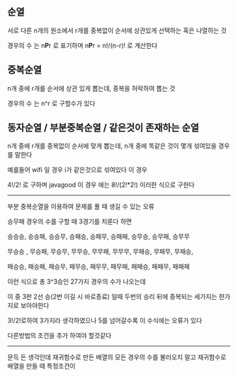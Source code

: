 ## 순열

서로 다른 n개의 원소에서 r개를 중복없이 순서에 상관있게 선택하는 혹은 나열하는 것

경우의 수 는 n**P**r 로 표기하며 n**P**r = n!/(n-r)! 로 계산한다


## 중복순열

n개 중에 r개를 순서에 상관 있게 뽑는데, 중복을 허락하여 뽑는 것

경우의 수 는 n^r  로 구할수가 있다

## 동자순열 / 부분중복순열 / 같은것이 존재하는 순열

n개 중에 r개를 중복없이 순서에 맞게 뽑는데, n개 중에 똑같은 것이 몇개 섞여있을 경우를 말한다

예를들어 wifi 일 경우 i가 같은것으로 섞여있다 이 경우

4!/2! 로 구하며 javagood 이 경우 에는 8!/(2!*2!) 이러한 식으로 구한다


---

부분 중복순열을 이용하여 문제를 풀 때 생길 수 있는 오류

승무패 경우의 수를 구할 때 3경기를 치룬다 하면

승승승, 승승패, 승승무, 승패승, 승패무, 승패패, 승무승, 승무패, 승무무

무승승 , 무승패, 무승무, 무무승, 무무패, 무무무, 무패승, 무패무, 무패승,

패승승, 패승패, 패승무, 패무승, 패무무, 패무패, 패패승, 패패무, 패패패

이런 식으로 총 3^3승인 27가지 경우의 수가 나오는데

이 중 3판 2선 승(2번 이길 시 바로종료) 일때 두번의 승리 뒤에 중복되는 세가지는 한가지로 보아야한다

3!/2!로하여 3가지라 생각하였으나 5를 넘어갈수록 이 수식에는 오류가 있다

다른방법의 조건을 추가 하여야 할것같다


---

문득 든 생각인데
재귀함수로 만든 배열의 모든 경우의 수를
불러오지 말고 재귀함수로 배열을 만들 때
특정조건이 